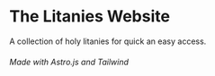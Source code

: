 # The Litanies Website
A collection of holy litanies for quick an easy access.  


###### Made with Astro.js and Tailwind
